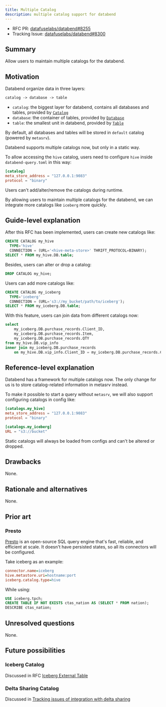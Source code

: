 ```yaml
---
title: Multiple Catalog
description: multiple catalog support for databend
---
```


- RFC PR: [datafuselabs/databend#8255](https://github.com/datafuselabs/databend/pull/8255)
- Tracking Issue: [datafuselabs/databend#8300](https://github.com/datafuselabs/databend/issues/8300)

## Summary

Allow users to maintain multiple catalogs for the databend.

## Motivation

Databend organize data in three layers:

```txt
catalog -> database -> table
```

- `catalog`: the biggest layer for databend, contains all databases and tables, provided by [`Catalog`](https://github.com/datafuselabs/databend/blob/556aedc00e5e8a95a7551d0ec21b8e6fa7573e0a/src/query/catalog/src/catalog.rs#L80)
- `database`: the container of tables, provided by [`Database`](https://github.com/datafuselabs/databend/blob/556aedc00e5e8a95a7551d0ec21b8e6fa7573e0a/src/query/catalog/src/database.rs#L44)
- `table`: the smallest unit in databend, provided by [`Table`](https://github.com/datafuselabs/databend/blob/556aedc00e5e8a95a7551d0ec21b8e6fa7573e0a/src/query/catalog/src/table.rs#L44)

By default, all databases and tables will be stored in `default` catalog (powered by `metasrv`).

Databend supports multiple catalogs now, but only in a static way.

To allow accessing the `hive` catalog, users need to configure `hive` inside `databend-query.toml` in this way:

```toml
[catalog]
meta_store_address = "127.0.0.1:9083"
protocol = "binary"
```

Users can't add/alter/remove the catalogs during runtime.

By allowing users to maintain multiple catalogs for the databend, we can integrate more catalogs like `iceberg` more quickly.

## Guide-level explanation

After this RFC has been implemented, users can create new catalogs like:

```sql
CREATE CATALOG my_hive
  TYPE='hive'
  CONNECTION = (URL='<hive-meta-store>' THRIFT_PROTOCOL=BINARY);
SELECT * FROM my_hive.DB.table;
```

Besides, users can alter or drop a catalog:

```sql
DROP CATALOG my_hive;
```

Users can add more catalogs like:

```sql
CREATE CATALOG my_iceberg
  TYPE='iceberg'
  CONNECTION = (URL='s3://my_bucket/path/to/iceberg');
SELECT * FROM my_iceberg.DB.table;
```

With this feature, users can join data from different catalogs now:

```sql
select
    my_iceberg.DB.purchase_records.Client_ID,
    my_iceberg.DB.purchase_records.Item,
    my_iceberg.DB.purchase_records.QTY
from my_hive.DB.vip_info
inner join my_iceberg.DB.purchase_records
    on my_hive.DB.vip_info.Client_ID = my_iceberg.DB.purchase_records.Client_ID;
```

## Reference-level explanation

Databend has a framework for multiple catalogs now. The only change for us is to store catalog-related information in metasrv instead.

To make it possible to start a query without `metasrv`, we will also support configuring catalogs in config like:

```toml
[catalogs.my_hive]
meta_store_address = "127.0.0.1:9083"
protocol = "binary"

[catalogs.my_iceberg]
URL = "s3://bucket"
```

Static catalogs will always be loaded from configs and can't be altered or dropped.

## Drawbacks

None.

## Rationale and alternatives

None.

## Prior art

### Presto

[Presto](https://prestodb.io/) is an open-source SQL query engine that's fast, reliable, and efficient at scale. It doesn't have persisted states, so all its connectors will be configured.

Take iceberg as an example:

```ini
connector.name=iceberg
hive.metastore.uri=hostname:port
iceberg.catalog.type=hive
```

While using:

```sql
USE iceberg.tpch;
CREATE TABLE IF NOT EXISTS ctas_nation AS (SELECT * FROM nation);
DESCRIBE ctas_nation;
```

## Unresolved questions

None.

## Future possibilities

### Iceberg Catalog

Discussed in RFC [Iceberg External Table](https://github.com/datafuselabs/databend/pull/8215)

### Delta Sharing Catalog

Discussed in [Tracking issues of integration with delta sharing](https://github.com/datafuselabs/databend/issues/7830)
